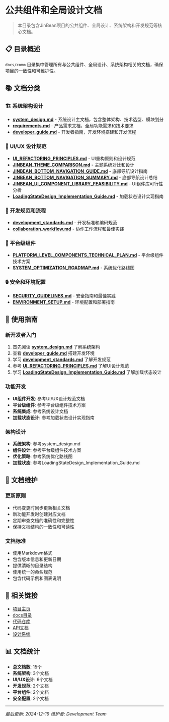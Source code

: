 # 公共组件和全局设计文档

> 本目录包含JinBean项目的公共组件、全局设计、系统架构和开发规范等核心文档。

## 📋 目录概述

`docs/comm` 目录集中管理所有与公共组件、全局设计、系统架构相关的文档，确保项目的一致性和可维护性。

## 📚 文档分类

### 🏗️ **系统架构设计**
- **[system_design.md](./system_design.md)** - 系统设计主文档，包含整体架构、技术选型、模块划分
- **[requirements.md](./requirements.md)** - 产品需求文档，全局功能需求和技术要求
- **[developer_guide.md](./developer_guide.md)** - 开发者指南，开发环境搭建和开发流程

### 🎨 **UI/UX 设计规范**
- **[UI_REFACTORING_PRINCIPLES.md](./UI_REFACTORING_PRINCIPLES.md)** - UI重构原则和设计规范
- **[JINBEAN_THEME_COMPARISON.md](./JINBEAN_THEME_COMPARISON.md)** - 主题系统对比和设计
- **[JINBEAN_BOTTOM_NAVIGATION_GUIDE.md](./JINBEAN_BOTTOM_NAVIGATION_GUIDE.md)** - 底部导航设计指南
- **[JINBEAN_BOTTOM_NAVIGATION_SUMMARY.md](./JINBEAN_BOTTOM_NAVIGATION_SUMMARY.md)** - 底部导航设计总结
- **[JINBEAN_UI_COMPONENT_LIBRARY_FEASIBILITY.md](./JINBEAN_UI_COMPONENT_LIBRARY_FEASIBILITY.md)** - UI组件库可行性分析
- **[LoadingStateDesign_Implementation_Guide.md](./LoadingStateDesign_Implementation_Guide.md)** - 加载状态设计实现指南

### 🔧 **开发规范和流程**
- **[development_standards.md](./development_standards.md)** - 开发标准和编码规范
- **[collaboration_workflow.md](./collaboration_workflow.md)** - 协作工作流程和最佳实践

### 🚀 **平台级组件**
- **[PLATFORM_LEVEL_COMPONENTS_TECHNICAL_PLAN.md](./PLATFORM_LEVEL_COMPONENTS_TECHNICAL_PLAN.md)** - 平台级组件技术方案
- **[SYSTEM_OPTIMIZATION_ROADMAP.md](./SYSTEM_OPTIMIZATION_ROADMAP.md)** - 系统优化路线图

### 🔒 **安全和环境配置**
- **[SECURITY_GUIDELINES.md](./SECURITY_GUIDELINES.md)** - 安全指南和最佳实践
- **[ENVIRONMENT_SETUP.md](./ENVIRONMENT_SETUP.md)** - 环境配置和部署指南

## 🎯 使用指南

### **新开发者入门**
1. 首先阅读 **[system_design.md](./system_design.md)** 了解系统架构
2. 查看 **[developer_guide.md](./developer_guide.md)** 搭建开发环境
3. 学习 **[development_standards.md](./development_standards.md)** 了解开发规范
4. 参考 **[UI_REFACTORING_PRINCIPLES.md](./UI_REFACTORING_PRINCIPLES.md)** 了解UI设计规范
5. 学习 **[LoadingStateDesign_Implementation_Guide.md](./LoadingStateDesign_Implementation_Guide.md)** 了解加载状态设计

### **功能开发**
- **UI组件开发**: 参考UI/UX设计规范文档
- **平台级组件**: 参考平台级组件技术方案
- **系统集成**: 参考系统设计文档
- **加载状态设计**: 参考加载状态设计实现指南

### **架构设计**
- **系统架构**: 参考system_design.md
- **组件设计**: 参考平台级组件技术方案
- **优化策略**: 参考系统优化路线图
- **加载状态**: 参考LoadingStateDesign_Implementation_Guide.md

## 📝 文档维护

### **更新原则**
- 代码变更时同步更新相关文档
- 新功能开发时创建对应文档
- 定期审查文档的准确性和完整性
- 保持文档结构的一致性和可读性

### **文档标准**
- 使用Markdown格式
- 包含版本信息和更新日期
- 提供清晰的目录结构
- 使用统一的命名规范
- 包含代码示例和图表说明

## 🔗 相关链接

- [项目主页](../../README.md)
- [docs目录](../README.md)
- [代码仓库](https://github.com/jinbean/jinbean-app)
- [API文档](https://api.jinbean.com)
- [设计系统](https://design.jinbean.com)

## 📊 文档统计

- **总文档数**: 15个
- **系统架构**: 3个文档
- **UI/UX设计**: 6个文档
- **开发规范**: 2个文档
- **平台组件**: 2个文档
- **安全配置**: 2个文档

---

*最后更新: 2024-12-19*
*维护者: Development Team* 